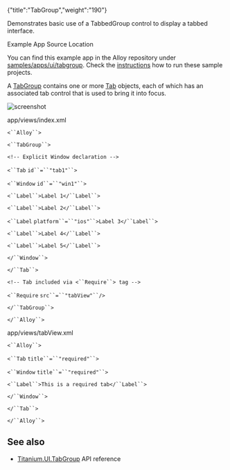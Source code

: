 {"title":"TabGroup","weight":"190"} 

Demonstrates basic use of a TabbedGroup control to display a tabbed interface.

Example App Source Location

You can find this example app in the Alloy repository under [samples/apps/ui/tabgroup](https://github.com/appcelerator/alloy/tree/master/samples/apps/ui/tabgroup). Check the [instructions](/docs/appc/Alloy_Framework/Alloy_Guide/Alloy_Test_Apps/) how to run these sample projects.

A [TabGroup](#!/api/Titanium.UI.TabGroup) contains one or more [Tab](#!/api/Titanium.UI.TabGroup) objects, each of which has an associated tab control that is used to bring it into focus.

![screenshot](/Images/appc/download/attachments/41845777/screenshot.png)

app/views/index.xml

`<``Alloy``>`

`<``TabGroup``>`

`<!-- Explicit Window declaration -->`

`<``Tab`  `id``=``"tab1"``>`

`<``Window`  `id``=``"win1"``>`

`<``Label``>Label 1</``Label``>`

`<``Label``>Label 2</``Label``>`

`<``Label`  `platform``=``"ios"``>Label 3</``Label``>`

`<``Label``>Label 4</``Label``>`

`<``Label``>Label 5</``Label``>`

`</``Window``>`

`</``Tab``>`

`<!-- Tab included via <``Require``> tag -->`

`<``Require`  `src``=``"tabView"``/>`

`</``TabGroup``>`

`</``Alloy``>`

app/views/tabView.xml

`<``Alloy``>`

`<``Tab`  `title``=``"required"``>`

`<``Window`  `title``=``"required"``>`

`<``Label``>This is a required tab</``Label``>`

`</``Window``>`

`</``Tab``>`

`</``Alloy``>`

## See also

*   [Titanium.UI.TabGroup](#!/api/Titanium.UI.TabGroup) API reference